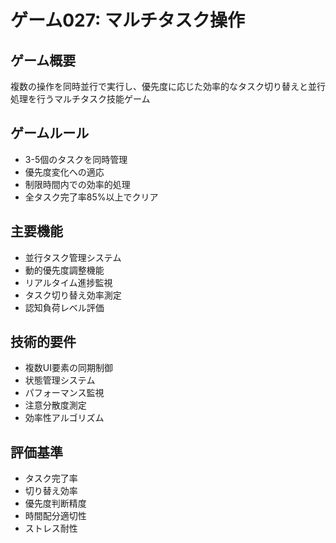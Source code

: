# ゲーム027: マルチタスク操作

## ゲーム概要
複数の操作を同時並行で実行し、優先度に応じた効率的なタスク切り替えと並行処理を行うマルチタスク技能ゲーム

## ゲームルール
- 3-5個のタスクを同時管理
- 優先度変化への適応
- 制限時間内での効率的処理
- 全タスク完了率85%以上でクリア

## 主要機能
- 並行タスク管理システム
- 動的優先度調整機能
- リアルタイム進捗監視
- タスク切り替え効率測定
- 認知負荷レベル評価

## 技術的要件
- 複数UI要素の同期制御
- 状態管理システム
- パフォーマンス監視
- 注意分散度測定
- 効率性アルゴリズム

## 評価基準
- タスク完了率
- 切り替え効率
- 優先度判断精度
- 時間配分適切性
- ストレス耐性